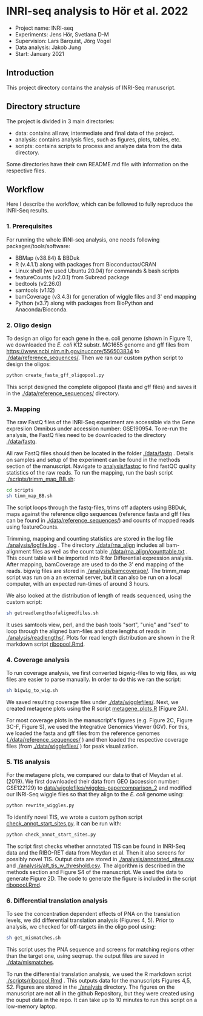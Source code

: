 # INRI-seq analysis to Hör et al. 2022

- Project name: INRI-seq
- Experiments: Jens Hör, Svetlana D-M
- Supervision: Lars Barquist, Jörg Vogel
- Data analysis: Jakob Jung
- Start: January 2021

## Introduction

This project directory contains the analysis of INRI-Seq manuscript.

 

## Directory structure

The project is divided in 3 main directories:

- data: contains all raw, intermediate and final data of the project.  
- analysis: contains analysis files, such as figures, plots, tables, etc. 
- scripts: contains scripts to process and analyze data from the data directory.

Some directories have their own README.md file with information on the respective files. 



## Workflow

Here I describe the workflow, which can be followed to fully reproduce the INRI-Seq results.



### 1. Prerequisites

For running the whole IRNI-seq analysis, one needs following packages/tools/software:

- BBMap (v38.84) & BBDuk
- R (v.4.1.1) along with packages from Bioconductor/CRAN 
- Linux shell (we used Ubuntu 20.04) for commands & bash scripts
- featureCounts (v2.0.1) from Subread package
- bedtools (v2.26.0) 
- samtools (v1.12)
- bamCoverage (v3.4.3) for generation of wiggle files and 3' end mapping
- Python (v3.7) along with packages from BioPython and Anaconda/Bioconda. 



### 2. Oligo design

To design an oligo for each gene in the e. coli genome (shown in Figure 1), we downloaded the *E. coli* K12 substr. MG1655 genome and gff files from https://www.ncbi.nlm.nih.gov/nuccore/556503834 to  [./data/reference_sequences/](./data/reference_sequences/). Then we ran our custom python script to design the oligos:

```bash
python create_fasta_gff_oligopool.py
```

This script designed the complete oligopool (fasta and gff files) and saves it in the [./data/reference_sequences/](./data/reference_sequences/) directory. 

### 3. Mapping

The raw FastQ files of the INRI-Seq experiment are accessible via the Gene expresiion Omnibus under accession number: GSE190954. To re-run the analysis, the FastQ files need to be downloaded to the directory [./data/fastq](data/fastq).

All raw FastQ files should then be located in the folder [./data/fastq](data/fastq) . Details on samples and setup of the experiment can be found in the methods section of the manuscript. Navigate to [analysis/fastqc](./analysis/fastqc) to find fastQC quality statistics of the raw reads. To run the mapping, run the bash script [./scripts/trimm_map_BB.sh](./scripts/trimm_map_BB.sh):

```bash
cd scripts
sh timm_map_BB.sh
```

The script loops through the fastq-files, trims off adapters using BBDuk, maps against the reference oligo sequences (reference fasta and gff files can be found in [./data/reference_sequences/](./data/reference_sequences/)) and counts of mapped reads using featureCounts.

Trimming, mapping and counting statistics are stored in the log file [./analysis/logfile.log](./analysis/logfile.log) . The directory [./data/rna_align](./data/rna_align) includes all bam-alignment files as well as the count table [./data/rna_align/counttable.txt](./data/rna_align/counttable.txt) . This count table will be imported into R for Differential expression analysis. After mapping, bamCoverage are used to do the 3' end mapping of  the reads. bigwig files are stored in [./analysis/bamcoverage/](./analysis/bamcoverage/). The trimm_map script was run on a an external server, but it can also be run on a local computer, with an expected run-times of around 3 hours. 

We also looked at the distribution of length of reads sequenced, using the custom script:

```bash
sh getreadlengthsofalignedfiles.sh
```

It uses samtools view, perl, and the bash tools "sort", "uniq" and "sed" to loop through the aligned bam-files and store lengths of reads in   [./analysis/readlengths/](./analysis/readlengths/). Plots for read length distribution are shown in the R markdown script [ribopool.Rmd](./scripts/ribopool.Rmd). 



### 4. Coverage analysis

To run coverage analysis, we first converted bigwig-files to wig files, as wig files are easier to parse manually. In order to do this we ran the script:

```bash
sh bigwig_to_wig.sh
```

We saved resulting coverage files under [./data/wigglefiles/](./data/wigglefiles/). Next, we created metagene plots using the R script [metagene_plots.R](./scripts/metagene_plots.R)  (Figure 2A). 

For most coverage plots in the manuscript's figures (e.g. Figure 2C, Figure 3C-F, Figure S), we used the Integrative Genomics Viewer (IGV). For this, we loaded the fasta and gff files from the reference genomes ([./data/reference_sequences/](./data/reference_sequences/) ) and then loaded the respective coverage files (from [./data/wigglefiles/](./data/wigglefiles/) ) for peak visualization. 



### 5. TIS analysis

For the metagene plots, we compared our data to that of Meydan et al. (2019). We first downloaded their data from GEO (accession number: GSE122129) to [data/wigglefiles/wiggles-papercomparison_2](./data/wigglefiles/wiggles-papercomparison_2) and modified our INRI-Seq wiggle files so that they align to the *E. coli* genome using:

```bash
python rewrite_wiggles.py
```

To identify novel TIS, we wrote a custom python script  [check_annot_start_sites.py](./scripts/check_annot_start_sites.py). it can be run with:

```bash
python check_annot_start_sites.py
```

The script first checks whether annotated TIS can be found in INRI-Seq data and the RIBO-RET data from Meydan et al. Then it also screens for possibly novel TIS. Output data are stored in [./analysis/annotated_sites.csv](./analysis/annotated_sites.csv) and [./analysis/alt_tis_w_threshold.csv](./analysis/alt_tis_w_threshold.csv).  The  algorithm is described in the methods section and Figure S4 of the manuscript. We used the data to generate Figure 2D. The code to generate the figure is included in the script [ribopool.Rmd](./scripts/ribopool.Rmd). 



### 6. Differential translation analysis

To see the concentration dependent effects of PNA on the translation levels, we did differential translation analysis (Figures 4, 5). Prior to analysis, we checked for off-targets iin the oligo pool using:

```bash
sh get_mismatches.sh
```

This script uses the PNA sequence and screens for matching regions other than the target one, using seqmap. the output files are saved in  [./data/mismatches](./data/mismatches). 

To run the differential translation analysis, we used the R markdown script [./scripts/ribopool.Rmd](./scripts/ribopool.Rmd) . This outputs data for the manuscripts Figures 4,5, S2. Figures are stored in the [./analysis](./analysis) directory. The figures on the manuscript are not all in the github Repository, but they were  created using the ouput data in the repo. It can take up to 10 minutes to run this script on a low-memory laptop. 




